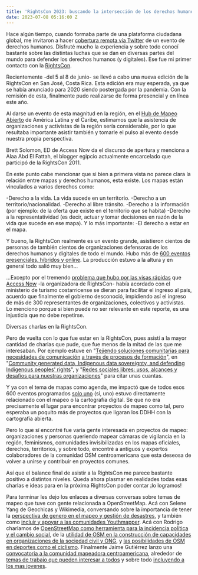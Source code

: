 ```yaml
---
title: 'RightsCon 2023: buscando la intersección de los derechos humanos y los mapas'
date: 2023-07-08 05:16:00 Z
---
```


Hace algún tiempo, cuando formaba parte de una plataforma ciudadana global, me invitaron a hacer [cobertura remota vía Twitter](https://community.globalvoices.org/2016/04/rightscon-translation-lab-was-powered-by-gv-and-meedan/) de un evento de derechos humanos. Disfruté mucho la experiencia y sobre todo conocí bastante sobre las distintas luchas que se dan en diversas partes del mundo para defender los derechos humanos (y digitales). Ese fue mi primer contacto con la [RightsCon](https://www.rightscon.org/about-and-contact/).

Recientemente -del 5 al 8 de junio- se llevó a cabo una nueva edición de la RightsCon en San José, Costa Rica. Esta edición era muy esperada, ya que se había anunciado para 2020 siendo postergada por la pandemia. Con la remisión de esta, finalmente pudo realizarse de forma presencial y en línea este año.

Al darse un evento de esta magnitud en la región, en el [Hub de Mapeo Abierto](https://www.hotosm.org/hubs/latam-hub) de América Latina y el Caribe, estimamos que la asistencia de organizaciones y activistas de la región sería considerable, por lo que resultaba importante asistir también y tomarle el pulso al evento desde nuestra propia perspectiva.

Brett Solomon, ED de Access Now da el discurso de apertura y menciona a Alaa Abd El Fattah, el blogger egipcio actualmente encarcelado que participó de la RightsCon 2011.

En este punto cabe mencionar que si bien a primera vista no parece clara la relación entre mapas y derechos humanos, esta existe. Los mapas están vinculados a varios derechos como:

-Derecho a la vida. La vida sucede en un territorio.
-Derecho a un territorio/nacionalidad.
-Derecho al libre tránsito.
-Derecho a la información (por ejemplo: de la oferta que existe en el territorio que se habita)
-Derecho a la representatividad (es decir, actuar y tomar decisiones en razón de la vida que sucede en ese mapa). Y lo más importante:
-El derecho a estar en el mapa.

Y bueno, la RightsCon realmente es un evento grande, asistieron cientos de personas de también cientos de organizaciones defensoras de los derechos humanos y digitales de todo el mundo. Hubo más de [600 eventos presenciales, híbridos y online](https://rightscon.summit.tc/t/rightscon-costa-rica-2023/events/agenda). La producción estuvo a la altura y en general todo salió muy bien...

...Excepto por el tremendo [problema que hubo por las visas rápidas](https://twitter.com/maggiewill/status/1666960943157329924) que [Access Now](https://www.accessnow.org/) -la organizadora de RightsCon- había acordado con el ministerio de turismo costarricense se dieran para facilitar el ingreso al país, acuerdo que finalmente el gobierno desconoció, impidiendo así el ingreso de más de 300 representantes de organizaciones, colectivos y activistas. Lo menciono porque si bien puede no ser relevante en este reporte, es una injusticia que no debe repetirse.

Diversas charlas en la RightsCon.

Pero de vuelta con lo que fue estar en la RightsCon, pues asistí a la mayor cantidad de charlas que pude, que fue menos de la mitad de las que me interesaban. Por ejemplo estuve en "[Tejiendo soluciones comunitarias para necesidades de comunicación](https://twitter.com/Cyberjuan/status/1666103542594039813) [a través de procesos de formación](https://twitter.com/Cyberjuan/status/1666106223974834176)", en "[Community generated data, Indigenous data sovereignty, and defending Indigenous peoples' rights](https://twitter.com/Cyberjuan/status/1666163079204184064)", y "[Redes sociales libres: usos, alcances y desafíos para nuestras organizaciones](https://twitter.com/Cyberjuan/status/1666501700050362385)" para citar unas cuantas.

Y ya con el tema de mapas como agenda, me impactó que de todos esos 600 eventos programados [solo uno](https://rightscon.summit.tc/t/rightscon-costa-rica-2023/events/una-comunidad-del-espacio-vacio-del-mapa-digital-creando-sus-propias-soluciones-tecnologicas-fei36UsuDCAkyPfsUEKdEk) (si, uno) estuvo directamente relacionado con el mapeo o la cartografía digital. Se que no era precisamente el lugar para encontrar proyectos de mapeo como tal, pero esperaba un poquito más de proyectos que ligaran los DDHH con la cartografía abierta.

Pero lo que sí encontré fue varia gente interesada en proyectos de mapeo: organizaciones y personas queriendo mapear cámaras de vigilancia en la región, feminismos, comunidades invisibilizadas en los mapas oficiales, derechos, territorios, y sobre todo, encontré a antiguos y expertos colaboradores de la comunidad OSM centroamericana que esta deseosa de volver a unirse y contribuir en proyectos comunes.

Así que el balance final de asistir a la RightsCon me parece bastante positivo a distintos niveles. Queda ahora plasmar en realidades todas esas charlas e ideas para en la próxima RightsCon poder contar ¡lo logramos!

Para terminar les dejo los enlaces a diversas conversas sobre temas de mapeo que tuve con gente relacionada a OpenStreetMap. Acá con Selene Yang de Geochicas y Wikimedia, conversando sobre la importancia de tener la [perspectiva de genero en el mapeo y gestión de desastres](https://www.tiktok.com/@mapeoabierto_la/video/7244189276886404358), y también como [incluir y apoyar a las comunidades Youthmapper](https://www.tiktok.com/@mapeoabierto_la/video/7245693273925242118?lang=es). Acá con Rodrigo charlamos de [OpenStreetMap como herramienta para la incidencia política y el cambio social](https://www.tiktok.com/@mapeoabierto_la/video/7244569100196875526), de la [utilidad de OSM en la construcción de capacidades en organizaciones de la sociedad civil y ONG](https://www.tiktok.com/@mapeoabierto_la/video/7246438991539719429), y [las posibilidades de OSM en deportes como el ciclismo](https://www.tiktok.com/@mapeoabierto_la/video/7247537901586664709?lang=es). Finalmente Jaime Gutiérrez lanzo una [convocatoria a la comunidad mapeadora centroamericana](https://www.tiktok.com/@mapeoabierto_la/video/7244961777593732357), alrededor de [temas de trabajo que pueden interesar a todos](https://www.tiktok.com/@mapeoabierto_la/video/7247110539162242309) y sobre todo [incluyendo a los mas jovenes](https://www.tiktok.com/@mapeoabierto_la/video/7247888741551951109?lang=es).